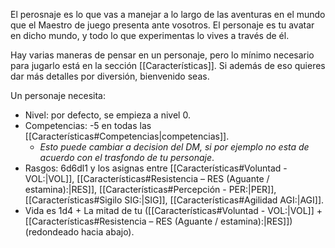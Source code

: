 El perosnaje es lo que vas a manejar a lo largo de las aventuras en el mundo que el Maestro de juego presenta ante vosotros. El personaje es tu avatar en dicho mundo, y todo lo que experimentas lo vives a través de él.

Hay varias maneras de pensar en un personaje, pero lo mínimo necesario para jugarlo está en la sección [[Características]]. Si además de eso quieres dar más detalles por diversión, bienvenido seas. 

Un personaje necesita:
- Nivel: por defecto, se empieza a nivel 0.
- Competencias: -5 en todas las [[Características#Competencias|competencias]].
	-  *Esto puede cambiar a decision del DM, si por ejemplo no esta de acuerdo con el trasfondo de tu personaje*.
- Rasgos: 6d6dl1 y los asignas entre [[Características#Voluntad - VOL:|VOL]], [[Características#Resistencia – RES (Aguante / estamina):|RES]], [[Características#Percepción - PER:|PER]], [[Características#Sigilo SIG:|SIG]], [[Características#Agilidad AGI:|AGI]].
- Vida es 1d4 + La mitad de tu ([[Características#Voluntad - VOL:|VOL]] + [[Características#Resistencia – RES (Aguante / estamina):|RES]]) (redondeado hacia abajo).